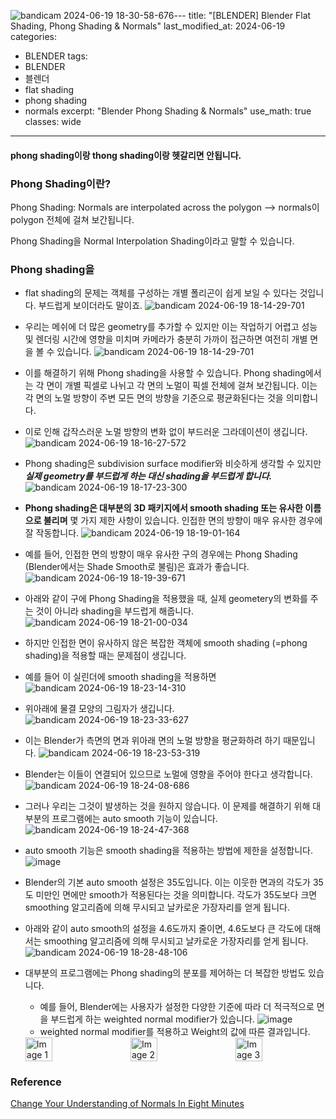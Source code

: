 ![bandicam 2024-06-19 18-30-58-676](https://github.com/sandokim/sandokim.github.io/assets/74639652/af395f0f-6549-4bb8-822d-e8a324701539)---
title: "[BLENDER] Blender Flat Shading, Phong Shading & Normals"
last_modified_at: 2024-06-19
categories:
  - BLENDER
tags:
  - BLENDER
  - 블렌더
  - flat shading
  - phong shading
  - normals
excerpt: "Blender Phong Shading & Normals"
use_math: true
classes: wide
---

#### phong shading이랑 thong shading이랑 헷갈리면 안됩니다.

### Phong Shading이란?

Phong Shading: Normals are interpolated across the polygon --> normals이 polygon 전체에 걸쳐 보간됩니다.

Phong Shading을 Normal Interpolation Shading이라고 말할 수 있습니다.


### Phong shading을 

- flat shading의 문제는 객체를 구성하는 개별 폴리곤이 쉽게 보일 수 있다는 것입니다. 부드럽게 보이더라도 말이죠.
![bandicam 2024-06-19 18-14-29-701](https://github.com/sandokim/sandokim.github.io/assets/74639652/4da36fd1-aa78-45d1-8e46-fb360f473860)

- 우리는 메쉬에 더 많은 geometry를 추가할 수 있지만 이는 작업하기 어렵고 성능 및 렌더링 시간에 영향을 미치며 카메라가 충분히 가까이 접근하면 여전히 개별 면을 볼 수 있습니다. 
![bandicam 2024-06-19 18-14-29-701](https://github.com/sandokim/sandokim.github.io/assets/74639652/56747e95-7363-4d5a-a9c6-6fb6d9712041)

- 이를 해결하기 위해 Phong shading을 사용할 수 있습니다. Phong shading에서는 각 면이 개별 픽셀로 나뉘고 각 면의 노멀이 픽셀 전체에 걸쳐 보간됩니다. 이는 각 면의 노멀 방향이 주변 모든 면의 방향을 기준으로 평균화된다는 것을 의미합니다.
- 이로 인해 갑작스러운 노멀 방향의 변화 없이 부드러운 그라데이션이 생깁니다. 
![bandicam 2024-06-19 18-16-27-572](https://github.com/sandokim/sandokim.github.io/assets/74639652/f484bc98-fd87-486f-9d21-4d270d4ae7bb)

- Phong shading은 subdivision surface modifier와 비슷하게 생각할 수 있지만 ***실제 geometry를 부드럽게 하는 대신 shading을 부드럽게 합니다.*** 
![bandicam 2024-06-19 18-17-23-300](https://github.com/sandokim/sandokim.github.io/assets/74639652/70fd6020-e01a-4706-8638-66fcb88936b8)

- **Phong shading은 대부분의 3D 패키지에서 smooth shading 또는 유사한 이름으로 불리며** 몇 가지 제한 사항이 있습니다. 인접한 면의 방향이 매우 유사한 경우에 잘 작동합니다.
![bandicam 2024-06-19 18-19-01-164](https://github.com/sandokim/sandokim.github.io/assets/74639652/ec96e3b2-b665-4f34-96a4-56d26481e780)

- 예를 들어, 인접한 면의 방향이 매우 유사한 구의 경우에는 Phong Shading (Blender에서는 Shade Smooth로 불림)은 효과가 좋습니다.
![bandicam 2024-06-19 18-19-39-671](https://github.com/sandokim/sandokim.github.io/assets/74639652/5587772e-1d52-4403-80e4-1842f246cf68)
- 아래와 같이 구에 Phong Shading을 적용했을 때, 실제 geometery의 변화를 주는 것이 아니라 shading을 부드럽게 해줍니다.
![bandicam 2024-06-19 18-21-00-034](https://github.com/sandokim/sandokim.github.io/assets/74639652/a28c6180-bb82-45cd-a8c5-16ff3afbae33)

- 하지만 인접한 면이 유사하지 않은 복잡한 객체에 smooth shading (=phong shading)을 적용할 때는 문제점이 생깁니다.
- 예를 들어 이 실린더에 smooth shading을 적용하면
![bandicam 2024-06-19 18-23-14-310](https://github.com/sandokim/sandokim.github.io/assets/74639652/7151f5a1-22ee-40d3-b92b-dfba2d204cd4)
- 위아래에 물결 모양의 그림자가 생깁니다. 
![bandicam 2024-06-19 18-23-33-627](https://github.com/sandokim/sandokim.github.io/assets/74639652/29097f7d-2e0b-4a6d-b447-e1660ccda14a)
- 이는 Blender가 측면의 면과 위아래 면의 노멀 방향을 평균화하려 하기 때문입니다.
![bandicam 2024-06-19 18-23-53-319](https://github.com/sandokim/sandokim.github.io/assets/74639652/4fd7d9d1-84d9-4f50-9d14-65688ea0e88b)
- Blender는 이들이 연결되어 있으므로 노멀에 영향을 주어야 한다고 생각합니다.
![bandicam 2024-06-19 18-24-08-686](https://github.com/sandokim/sandokim.github.io/assets/74639652/7119d2d1-5342-4060-abf6-098be9aea5f5)
- 그러나 우리는 그것이 발생하는 것을 원하지 않습니다. 이 문제를 해결하기 위해 대부분의 프로그램에는 auto smooth 기능이 있습니다.
![bandicam 2024-06-19 18-24-47-368](https://github.com/sandokim/sandokim.github.io/assets/74639652/28d4c1e6-8f28-4ba9-82d9-632333e7f79e)
- auto smooth 기능은 smooth shading을 적용하는 방법에 제한을 설정합니다. 
![image](https://github.com/sandokim/sandokim.github.io/assets/74639652/c2464a05-58d7-43a7-b63f-2bb7d5d3e42b)
- Blender의 기본 auto smooth 설정은 35도입니다. 이는 이웃한 면과의 각도가 35도 미만인 면에만 smooth가 적용된다는 것을 의미합니다. 각도가 35도보다 크면 smoothing 알고리즘에 의해 무시되고 날카로운 가장자리를 얻게 됩니다.
- 아래와 같이 auto smooth의 설정을 4.6도까지 줄이면, 4.6도보다 큰 각도에 대해서는 smoothing 알고리즘에 의해 무시되고  날카로운 가장자리를 얻게 됩니다.
![bandicam 2024-06-19 18-28-48-106](https://github.com/sandokim/sandokim.github.io/assets/74639652/e4badd2e-0cfe-4822-b765-b730e17bd1e5)
- 대부분의 프로그램에는 Phong shading의 분포를 제어하는 더 복잡한 방법도 있습니다.
  - 예를 들어, Blender에는 사용자가 설정한 다양한 기준에 따라 더 적극적으로 면을 부드럽게 하는 weighted normal modifier가 있습니다.
  ![image](https://github.com/sandokim/sandokim.github.io/assets/74639652/82e1a657-2d7b-4375-958b-5a6f5c17f7fc)
  - weighted normal modifier를 적용하고 Weight의 값에 따른 결과입니다.
  <div style="display: flex; justify-content: space-between;">
      <img src="https://github.com/sandokim/sandokim.github.io/assets/74639652/16d62c5c-70ef-49d3-9c88-8060ef166a5a" alt="Image 1" width="30%">
      <img src="https://github.com/sandokim/sandokim.github.io/assets/74639652/516ab236-35a5-40cf-a28d-345cc10757ee" alt="Image 2" width="30%">
      <img src="https://github.com/sandokim/sandokim.github.io/assets/74639652/ae8d0543-35ad-47d5-9be5-6ed704adcaef" alt="Image 3" width="30%">
  </div>





### Reference
[Change Your Understanding of Normals In Eight Minutes](https://www.youtube.com/watch?v=g57mNKE8IYc&t=37s)
